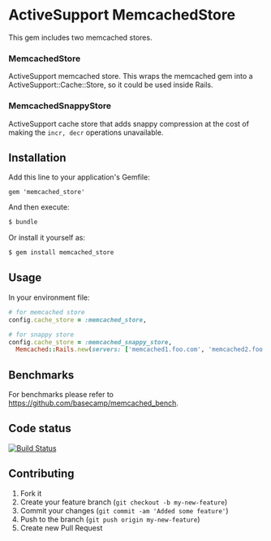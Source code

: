# ActiveSupport MemcachedStore

This gem includes two memcached stores.

### MemcachedStore

ActiveSupport memcached store. This wraps the memcached gem into a ActiveSupport::Cache::Store, so it could be used inside Rails.

### MemcachedSnappyStore

ActiveSupport cache store that adds snappy compression at the cost of making the `incr, decr` operations unavailable.

## Installation

Add this line to your application's Gemfile:

```
gem 'memcached_store'
```

And then execute:

```bash
$ bundle
```

Or install it yourself as:

```bash
$ gem install memcached_store
```

## Usage

In your environment file:

```ruby
# for memcached store
config.cache_store = :memcached_store,

# for snappy store
config.cache_store = :memcached_snappy_store,
  Memcached::Rails.new(servers: ['memcached1.foo.com', 'memcached2.foo.com'])
```

## Benchmarks

For benchmarks please refer to https://github.com/basecamp/memcached_bench.

## Code status

[![Build Status](https://travis-ci.org/Shopify/memcached_store.svg?branch=master)](https://travis-ci.org/Shopify/memcached_store)

## Contributing

1. Fork it
2. Create your feature branch (`git checkout -b my-new-feature`)
3. Commit your changes (`git commit -am 'Added some feature'`)
4. Push to the branch (`git push origin my-new-feature`)
5. Create new Pull Request
